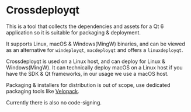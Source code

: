 # Crossdeployqt

This is a tool that collects the dependencies and assets for a Qt 6 application so it is suitable for packaging & deployment.

It supports Linux, macOS & Windows(MingW) binaries, and can be viewed as an alternative for `windeployqt`, `macdeployqt` and offers a `linuxdeployqt`.

Crossdeployqt is used on a Linux host, and can deploy for Linux & Windows(MingW). It can technically deploy macOS on a Linux host if you have the SDK & Qt frameworks, in our usage we use a macOS host.

Packaging & installers for distribution is out of scope, use dedicated packaging tools like [Velopack](https://velopack.io).

Currently there is also no code-signing.